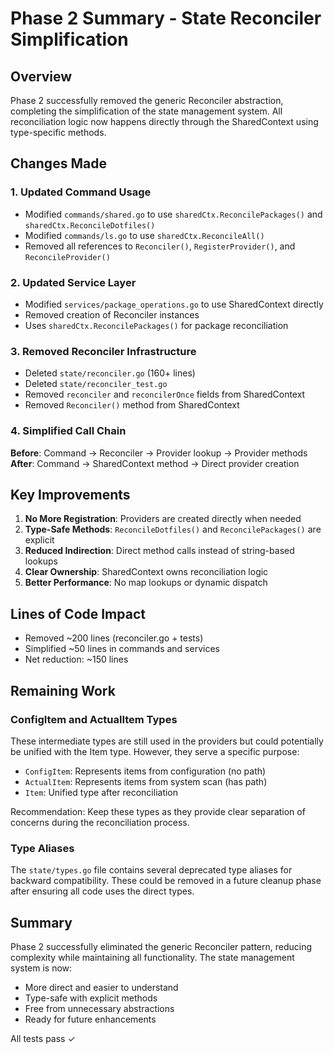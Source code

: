 # Phase 2 Summary - State Reconciler Simplification

## Overview

Phase 2 successfully removed the generic Reconciler abstraction, completing the simplification of the state management system. All reconciliation logic now happens directly through the SharedContext using type-specific methods.

## Changes Made

### 1. Updated Command Usage
- Modified `commands/shared.go` to use `sharedCtx.ReconcilePackages()` and `sharedCtx.ReconcileDotfiles()`
- Modified `commands/ls.go` to use `sharedCtx.ReconcileAll()`
- Removed all references to `Reconciler()`, `RegisterProvider()`, and `ReconcileProvider()`

### 2. Updated Service Layer
- Modified `services/package_operations.go` to use SharedContext directly
- Removed creation of Reconciler instances
- Uses `sharedCtx.ReconcilePackages()` for package reconciliation

### 3. Removed Reconciler Infrastructure
- Deleted `state/reconciler.go` (160+ lines)
- Deleted `state/reconciler_test.go`
- Removed `reconciler` and `reconcilerOnce` fields from SharedContext
- Removed `Reconciler()` method from SharedContext

### 4. Simplified Call Chain
**Before**: Command → Reconciler → Provider lookup → Provider methods
**After**: Command → SharedContext method → Direct provider creation

## Key Improvements

1. **No More Registration**: Providers are created directly when needed
2. **Type-Safe Methods**: `ReconcileDotfiles()` and `ReconcilePackages()` are explicit
3. **Reduced Indirection**: Direct method calls instead of string-based lookups
4. **Clear Ownership**: SharedContext owns reconciliation logic
5. **Better Performance**: No map lookups or dynamic dispatch

## Lines of Code Impact

- Removed ~200 lines (reconciler.go + tests)
- Simplified ~50 lines in commands and services
- Net reduction: ~150 lines

## Remaining Work

### ConfigItem and ActualItem Types
These intermediate types are still used in the providers but could potentially be unified with the Item type. However, they serve a specific purpose:
- `ConfigItem`: Represents items from configuration (no path)
- `ActualItem`: Represents items from system scan (has path)
- `Item`: Unified type after reconciliation

Recommendation: Keep these types as they provide clear separation of concerns during the reconciliation process.

### Type Aliases
The `state/types.go` file contains several deprecated type aliases for backward compatibility. These could be removed in a future cleanup phase after ensuring all code uses the direct types.

## Summary

Phase 2 successfully eliminated the generic Reconciler pattern, reducing complexity while maintaining all functionality. The state management system is now:
- More direct and easier to understand
- Type-safe with explicit methods
- Free from unnecessary abstractions
- Ready for future enhancements

All tests pass ✓
